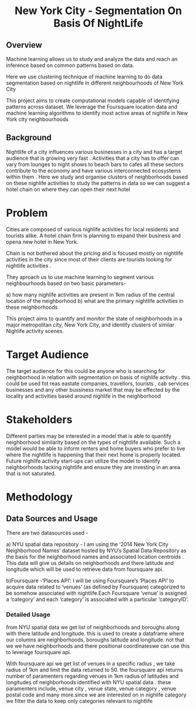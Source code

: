 <h1 style="text-align:center">New York City - Segmentation On Basis Of NightLife</h1>

## Overview

Machine learning allows us to study and analyze the data and reach an inference based on common patterns based on data.

Here we use clustering technique of machine learning to do data segmentation based on nightlife in different neighbourhoods of New York City

This project aims to create computational models capable of identifying patterns across dataset. We leverage the Foursquare location data and machine learning algorithms to identify most active areas of nighlife in New York city neighbourhoods

## Background

Nightlife of a city influences various businesses in a city and has a target audience that is growing very fast . Activities that a city has to offer can vary from lounges to night shows to beach bars to cafes all these sectors contribute to the economy and have various interconnected ecosystems within them . Here we study and organise clusters of neighborhoods based on these nighlife activities to study the patterns in data so we can suggest a hotel chain on where they can open their next hotel


# Problem

Cities are composed of various nighlife activities for local residents and tourists alike. A hotel chain firm is planning to expand their business and opena new hotel in New York. 

Chain is not bothered about the pricing and is focused mostly on nightlife activities in the city since most of their clients are tourists looking for nightlife activities . 

They aproach us to use machine learning to segment various neighbourhoods based on two basic parameters-

a) how many nighlife activities are present in 1km radius of the central location of the neighborhood
b) what are the primary nightlife activities in these neighborhoods

This project aims to quantify and monitor the state of neighborhoods in a major metropolitan city, New York City, and identify clusters of similar Nighlife activity scenes.

# Target Audience
The target audience for this could be anyone who is searching for neighborhood in relation with segmentation on basis of nighlife activity .
this could be used fot reas eastate companies, travellors, tourists , cab services businesses and any other bussiness market that may be effected by the locality and activities based around nighlife in the neighborhood


# Stakeholders

Different parties may be interested in a model that is able to quantify neighborhood similarity based on the types of nightlife available. Such a model would be able to inform renters and home buyers who prefer to live where the nightlife is happening that their next home is properly located. Future nighlife activity start-ups can utilize the model to identify neighborhoods lacking nightlife and ensure they are investing in an area that is not saturated. 

# Methodology

## Data Sources and Usage

There are two datasources used - <br>

a) NYU spatial data repository -  I am using the ‘2014 New York City Neighborhood Names’ dataset hosted by NYU’s Spatial Data Repository as the basis for the neighborhood names and associated location centroids . This data will give us details on neighborhoods and there latitude and longitude which will be used to retrieve data from foursquare api. 

b)Foursquare -‘Places API’: I will be using Foursquare’s ‘Places API’ to acquire data related to ‘venues’ (as defined by Foursquare) categorized to be somehow associated with nightlife.Each Foursquare ‘venue’ is assigned a ‘category’ and each ‘category’ is associated with a particular ‘categoryID’.

### Detailed Usage
from NYU spatial data we get list of neighborhoods and boroughs along with there latitude and longitude. this is used to create a dataframe where our columns are neighborhoods, boroughs  latitude and longitude. not that we we have neighborhoods and there positional coordinateswe can use this to leverage foursquare api.

With foursquare api we get list of venues in a specific radius , we take radius of 1km  and limit the data returned to 50. the foursquare api returns number of paramenters regarding venues in 1km radius of latitudes and longitudes of neighborhoods identified with NYU spatial data . these paramenters include, venue city , venue state, venue category , venue postal code and many more.since we are interested on in nighlife category we filter the data to keep only categories relevant to nightlife
